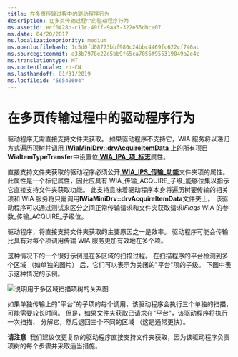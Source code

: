 ```yaml
---
title: 在多页传输过程中的驱动程序行为
description: 在多页传输过程中的驱动程序行为
ms.assetid: ecf0428b-c11c-49ff-9aa3-322e55dbca07
ms.date: 04/20/2017
ms.localizationpriority: medium
ms.openlocfilehash: 1c5d0fd08773bbf980c24bbc4469fc622cf746ac
ms.sourcegitcommit: a33b7978e22d5bb9f65ca7056f955319049a2e4c
ms.translationtype: MT
ms.contentlocale: zh-CN
ms.lasthandoff: 01/31/2019
ms.locfileid: "56540604"
---
```

# <a name="driver-behavior-during-multipage-transfers"></a>在多页传输过程中的驱动程序行为


驱动程序无需直接支持文件夹获取。 如果驱动程序不支持它，WIA 服务将以递归方式遍历项树并调用[ **IWiaMiniDrv::drvAcquireItemData** ](https://msdn.microsoft.com/library/windows/hardware/ff543956)上的所有项目**WiaItemTypeTransfer**中设置位[ **WIA\_IPA\_项\_标志**](https://msdn.microsoft.com/library/windows/hardware/ff551585)属性。

直接支持文件夹获取的驱动程序必须公开[ **WIA\_IPS\_传输\_功能**](https://msdn.microsoft.com/library/windows/hardware/ff552657)文件夹项的属性。 此属性是一个标记属性，因此应具有 WIA\_传输\_ACQUIRE\_子级\_能够位集以指示它直接支持文件夹获取功能。 此支持意味着驱动程序本身将遍历树要传输的相关项和 WIA 服务将只需调用**IWiaMiniDrv::drvAcquireItemData**文件夹上。 该驱动程序可以通过测试来区分之间正常传输请求和文件夹获取请求*lFlags* WIA 的参数\_传输\_ACQUIRE\_子级位。

驱动程序，将直接支持文件夹获取的主要原因之一是效率。 驱动程序可能会传输比具有对每个项调用传输 WIA 服务更加有效地在多个项。

这种情况下的一个很好示例是在多区域的扫描过程。 在扫描程序的平台检测到多个区域 （如单独的图片） 后，它们可以表示为关闭的"平台"项的子级。 下图中表示这种情况的示例。

![说明用于多区域扫描项树的关系图](images/itemtree-multiregionscan.png)

如果单独传输上的"平台"的子项的每个调用，该驱动程序会执行三个单独的扫描，可能需要较长时间。 但是，如果文件夹获取已请求在"平台"，该驱动程序将执行一次扫描、 分解它，然后退回三个不同的区域 （这是通常更快）。

**请注意**  我们建议仅更复杂的驱动程序直接支持文件夹获取，因为该驱动程序负责项树的每个步骤并采取适当措施。

 

 

 




